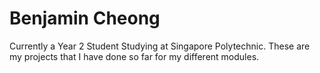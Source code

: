 # Benjamin Cheong

Currently a Year 2 Student Studying at Singapore Polytechnic.
These are my projects that I have done so far for my different modules.
